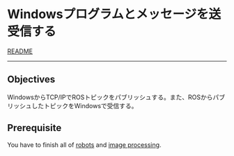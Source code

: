 # Windowsプログラムとメッセージを送受信する

[README](../README.md)

---

## Objectives

WindowsからTCP/IPでROSトピックをパブリッシュする。また、ROSからパブリッシュしたトピックをWindowsで受信する。

## Prerequisite

You have to finish all of [robots](https://github.com/oit-ipbl/robots) and [image processing](https://github.com/oit-ipbl/image_processing).
